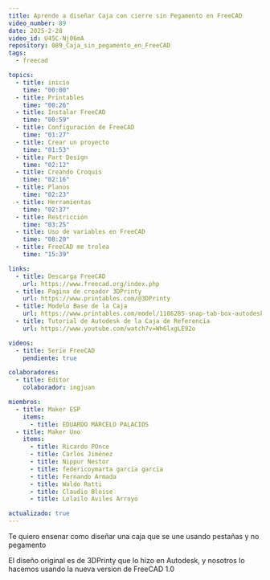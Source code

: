 ```yaml
---
title: Aprende a diseñar Caja con cierre sin Pegamento en FreeCAD
video_number: 89
date: 2025-2-28
video_id: U45C-Nj06mA
repository: 089_Caja_sin_pegamento_en_FreeCAD
tags:
  - freecad

topics:
  - title: inicio
    time: "00:00"
  - title: Printables
    time: "00:26"
  - title: Instalar FreeCAD
    time: "00:59"
  - title: Configuración de FreeCAD
    time: "01:27"
  - title: Crear un proyecto
    time: "01:53"
  - title: Part Design
    time: "02:12"
  - title: Creando Croquis
    time: "02:16"
  - title: Planos
    time: "02:23"
  - title: Herramientas
    time: "02:37"
  - title: Restricción
    time: "03:25"
  - title: Uso de variables en FreeCAD
    time: "08:20"
  - title: FreeCAD me trolea
    time: "15:39"

links:
  - title: Descarga FreeCAD
    url: https://www.freecad.org/index.php
  - title: Pagina de creador 3DPrinty
    url: https://www.printables.com/@3DPrinty
  - title: Modelo Base de la Caja
    url: https://www.printables.com/model/1186285-snap-tab-box-autodesk-fusion-tutorial
  - title: Tutorial de Autodesk de la Caja de Referencia
    url: https://www.youtube.com/watch?v=Wh6lxgLE92o

videos:
  - title: Serie FreeCAD
    pendiente: true

colaboradores:
  - title: Editor
    colaborador: ingjuan

miembros:
  - title: Maker ESP
    items:
      - title: EDUARDO MARCELO PALACIOS
  - title: Maker Uno
    items:
      - title: Ricardo POnce
      - title: Carlos Jiménez
      - title: Nippur Nestor
      - title: federicoymarta garcia garcia
      - title: Fernando Armada
      - title: Waldo Ratti
      - title: Claudio Bloise
      - title: Lolailo Aviles Arroyo

actualizado: true
---
```


Te quiero ensenar como diseñar una caja que se une usando pestañas y no pegamento

El diseño original es de 3DPrinty que lo hizo en Autodesk, y nosotros lo hacemos usando la nueva version de FreeCAD 1.0
